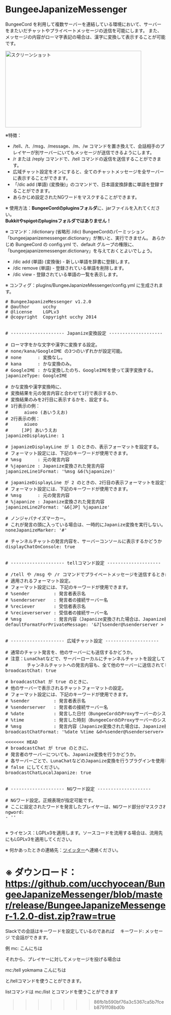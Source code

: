 BungeeJapanizeMessenger
========================

BungeeCord を利用して複数サーバーを連結している環境において、サーバーをまたいだチャットやプライベートメッセージの送信を可能にします。
また、メッセージの内容がローマ字表記の場合は、漢字に変換して表示することが可能です。

<img src="https://github.com/ucchyocean/BungeeJapanizeMessenger/blob/master/release/bjm.png?raw=true" alt="スクリーンショット" width=427 height=240></img>


※特徴：
* /tell、/t、/msg、/message、/m、/w コマンドを置き換えて、会話相手のプレイヤーが別サーバーにいてもメッセージが送信できるようにします。
* /r または /reply コマンドで、/tell コマンドの返信を送信することができます。
* 広域チャット設定をオンにすると、全てのチャットメッセージを全サーバーに表示することができます。
* 「/dic add (単語) (変換後)」のコマンドで、日本語変換辞書に単語を登録することができます。
* あらかじめ設定されたNGワードをマスクすることができます。

※ 使用方法：<b>BungeeCordのpluginsフォルダ</b>に、jarファイルを入れてください。<br/>
<b>Bukkitやspigotのpluginsフォルダではありません！</b>

※ コマンド：/dictionary (省略形 /dic)
BungeeCordのパーミッション「bungeejapanizemessenger.dictionary」が無いと、実行できません。
あらかじめ BungeeCord の config.yml で、default グループの権限に、「bungeejapanizemessenger.dictionary」を与えておくとよいでしょう。
* /dic add (単語) (変換後) - 新しい単語を辞書に登録します。
* /dic remove (単語) - 登録されている単語を削除します。
* /dic view - 登録されている単語の一覧を表示します。

※ コンフィグ：plugins/BungeeJapanizeMessenger/config.yml に生成されます。
<pre>
# BungeeJapanizeMessenger v1.2.0
# @author     ucchy
# @license    LGPLv3
# @copyright  Copyright ucchy 2014


# -------------------- Japanize変換設定 --------------------

# ローマ字をかな文字や漢字に変換する設定。
# none/kana/GoogleIME の3つのいずれかが設定可能。
# none      : 変換なし。
# kana      : かな変換のみ。
# GoogleIME : かな変換したのち、GoogleIMEを使って漢字変換する。
japanizeType: GoogleIME

# かな変換や漢字変換時に、
# 変換結果を元の発言内容と合わせて1行で表示するか、
# 変換結果のみを2行目に表示するかを、設定する。
# 1行表示の例：
#     <ucchy> aiueo (あいうえお)
# 2行表示の例：
#     <ucchy> aiueo
#     [JP] あいうえお
japanizeDisplayLine: 1

# japanizeDisplayLine が 1 のときの、表示フォーマットを設定する。
# フォーマット設定には、下記のキーワードが使用できます。
# %msg      : 元の発言内容
# %japanize : Japanize変換された発言内容
japanizeLine1Format: '%msg &6(%japanize)'

# japanizeDisplayLine が 2 のときの、2行目の表示フォーマットを設定する。
# フォーマット設定には、下記のキーワードが使用できます。
# %msg      : 元の発言内容
# %japanize : Japanize変換された発言内容
japanizeLine2Format: '&6[JP] %japanize'

# ノンジャパナイズマーカー。
# これが発言の頭に入っている場合は、一時的にJapanize変換を実行しない。
noneJapanizeMarker: '#'

# チャンネルチャットの発言内容を、サーバーコンソールに表示するかどうか
displayChatOnConsole: true


# -------------------- tellコマンド設定 --------------------

# /tell や /msg や /r コマンドでプライベートメッセージを送信するときに、
# 適用されるフォーマット設定。
# フォーマット設定には、下記のキーワードが使用できます。
# %sender         : 発言者表示名
# %senderserver   : 発言者の接続サーバー名
# %reciever       : 受信者表示名
# %recieverserver : 受信者の接続サーバー名
# %msg            : 発言内容（Japanize変換された場合は、Japanize結果を含みます。）
defaultFormatForPrivateMessage: '&7[%sender@%senderserver > %reciever@%recieverserver] %msg'


# -------------------- 広域チャット設定 --------------------

# 通常のチャット発言を、他のサーバーにも送信するかどうか。
# 注意：LunaChatなどで、サーバーローカルにチャンネルチャットを設定している場合、
#       チャンネルチャットへの発言内容も、全て他のサーバーに送信されてしまいます。
broadcastChat: true

# broadcastChat が true のときに、
# 他のサーバーで表示されるチャットフォーマットの設定。
# フォーマット設定には、下記のキーワードが使用できます。
# %sender         : 発言者表示名
# %senderserver   : 発言者の接続サーバー名
# %date           : 発言した日付（BungeeCordのProxyサーバーのシステム時刻が使用されます）
# %time           : 発言した時刻（BungeeCordのProxyサーバーのシステム時刻が使用されます）
# %msg            : 発言内容（Japanize変換された場合は、Japanize結果を含みます。）
broadcastChatFormat: '%date %time &d<%sender@%senderserver> &f%msg'

<<<<<<< HEAD
# broadcastChat が true のときに、
# 発言者のサーバーについても、Japanize変換を行うかどうか。
# 各サーバーごとで、LunaChatなどのJapanize変換を行うプラグインを使用したい場合は、
# false にしてください。
broadcastChatLocalJapanize: true


# -------------------- NGワード設定 --------------------

# NGワード設定。正規表現が指定可能です。
# ここに設定されたワードを発言したプレイヤーは、NGワード部分がマスクされます。
ngword:
- ''

</pre>

※ ライセンス：LGPLv3を適用します。ソースコードを流用する場合は、流用先にもLGPLv3を適用してください。

※ 何かあったときの連絡先：<a href="https://twitter.com/ucchy99">ツイッター</a>へ連絡ください。

※ ダウンロード：<br/>
https://github.com/ucchyocean/BungeeJapanizeMessenger/blob/master/release/BungeeJapanizeMessenger-1.2.0-dist.zip?raw=true
=======
Slackでの会話はキーワードを設定しているのであれば　
キーワード: メッセージ
で会話ができます。

例
mc: こんにちは

それから、プレイヤーに対してメッセージを投げる場合は

mc:/tell yokmama こんにちは

と/tellコマンドを使うことができます。

listコマンドは
mc:/list とコマンドを使うことができます
>>>>>>> 86fb1b590bf76a3c5367ca5b7fceb8791f08bd0b
